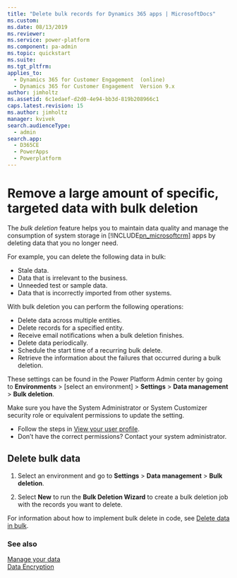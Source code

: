 ```yaml
---
title: "Delete bulk records for Dynamics 365 apps | MicrosoftDocs"
ms.custom: 
ms.date: 08/13/2019
ms.reviewer: 
ms.service: power-platform
ms.component: pa-admin
ms.topic: quickstart
ms.suite: 
ms.tgt_pltfrm: 
applies_to: 
  - Dynamics 365 for Customer Engagement  (online)
  - Dynamics 365 for Customer Engagement  Version 9.x
author: jimholtz
ms.assetid: 6c1edaef-d2d0-4e94-bb3d-819b208966c1
caps.latest.revision: 15
ms.author: jimholtz
manager: kvivek
search.audienceType: 
  - admin
search.app: 
  - D365CE
  - PowerApps
  - Powerplatform
---
```

# Remove a large amount of specific, targeted data with bulk deletion 

The *bulk deletion* feature helps you to maintain data quality and manage the consumption of system storage in [!INCLUDE[pn_microsoftcrm](../includes/pn-dynamics-crm.md)] apps by deleting data that you no longer need.  
  
 For example, you can delete the following data in bulk:  
  
- Stale data.  
- Data that is irrelevant to the business.   
- Unneeded test or sample data.  
- Data that is incorrectly imported from other systems.  
  
With bulk deletion you can perform the following operations:  
  
- Delete data across multiple entities.   
- Delete records for a specified entity.   
- Receive email notifications when a bulk deletion finishes.   
- Delete data periodically.   
- Schedule the start time of a recurring bulk delete.   
- Retrieve the information about the failures that occurred during a bulk deletion.  

These settings can be found in the Power Platform Admin center by going to **Environments** > [select an environment] > **Settings** > **Data management** > **Bulk deletion**.

Make sure you have the System Administrator or System Customizer security role or equivalent permissions to update the setting.

- Follow the steps in [View your user profile](https://docs.microsoft.com/dynamics365/customer-engagement/basics/view-your-user-profile).
- Don’t have the correct permissions? Contact your system administrator.

  
## Delete bulk data 
  
1. Select an environment and go to **Settings** > **Data management** > **Bulk deletion**.
  
2. Select **New** to run the **Bulk Deletion Wizard** to create a bulk deletion job with the records you want to delete.  
  
For information about how to implement bulk delete in code, see [Delete data in bulk](https://docs.microsoft.com/dynamics365/customer-engagement/developer/delete-data-bulk). 
  
### See also  
 [Manage your data](https://docs.microsoft.com/dynamics365/customer-engagement/admin/manage-your-data)   
 [Data Encryption](https://docs.microsoft.com/dynamics365/customer-engagement/admin/data-encryption)
